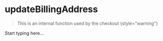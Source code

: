 # updateBillingAddress

<include from="Snippets-CheckoutAPI.md" element-id="snippet-header" />

> This is an internal function used by the checkout
{style="warning"}

Start typing here...